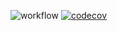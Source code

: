 ![workflow](https://github.com/Bryanj101/SW-Testing-and-QA/blob/main/.github/workflows/python-app.yml/badge.svg)
[![codecov](https://codecov.io/gh/Bryanj101/SW-Testing-and-QA/branch/main/graph/badge.svg?token=V0RDZI3ZM1)](https://codecov.io/gh/Bryanj101/SW-Testing-and-QA)
